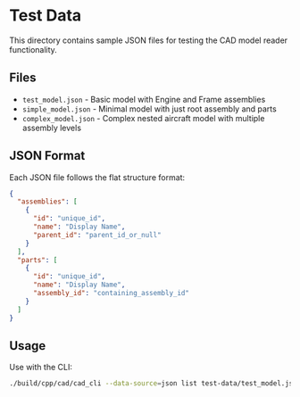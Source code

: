 # Test Data

This directory contains sample JSON files for testing the CAD model reader functionality.

## Files

- `test_model.json` - Basic model with Engine and Frame assemblies
- `simple_model.json` - Minimal model with just root assembly and parts
- `complex_model.json` - Complex nested aircraft model with multiple assembly levels

## JSON Format

Each JSON file follows the flat structure format:

```json
{
  "assemblies": [
    {
      "id": "unique_id",
      "name": "Display Name", 
      "parent_id": "parent_id_or_null"
    }
  ],
  "parts": [
    {
      "id": "unique_id",
      "name": "Display Name",
      "assembly_id": "containing_assembly_id"
    }
  ]
}
```

## Usage

Use with the CLI:
```bash
./build/cpp/cad/cad_cli --data-source=json list test-data/test_model.json
```
